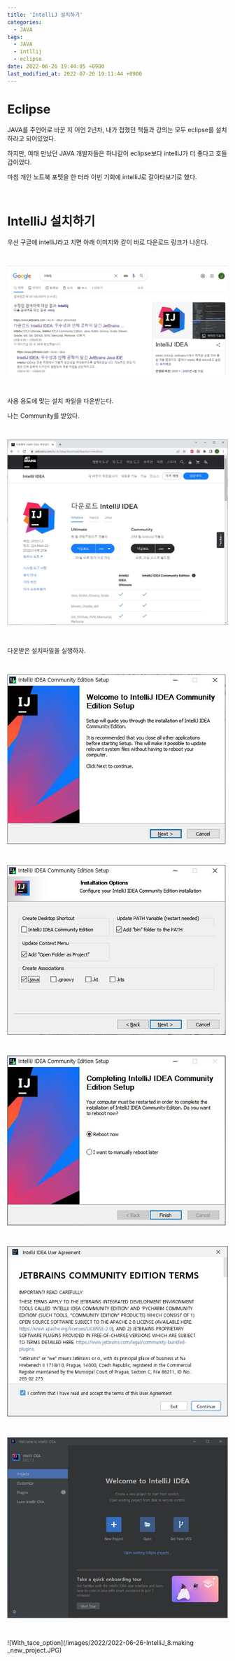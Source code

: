 ```yaml
---
title: 'IntelliJ 설치하기'
categories:
  - JAVA
tags:
  - JAVA
  - intllij
  - eclipse
date: 2022-06-26 19:44:05 +0900
last_modified_at: 2022-07-20 19:11:44 +0900
---
```


# Eclipse

JAVA를 주언어로 바꾼 지 어언 2년차, 내가 접했던 책들과 강의는 모두 eclipse를 설치하라고 되어있었다.

하지만, 여태 만났던 JAVA 개발자들은 하나같이 eclipse보다 intelliJ가 더 좋다고 호들갑이었다.

마침 개인 노트북 포맷을 한 터라 이번 기회에 intelliJ로 갈아타보기로 했다.

<br>

# IntelliJ 설치하기

우선 구글에 intelliJ라고 치면 아래 이미지와 같이 바로 다운로드 링크가 나온다.

<br>

![google_intellij](/images/2022/2022-06-26-IntelliJ_1.google_intellij.JPG)

<br>

사용 용도에 맞는 설치 파일을 다운받는다.

나는 Community를 받았다.

<br>

![Intellij_setup_file](/images/2022/2022-06-26-IntelliJ_2.intellij.JPG)

<br>

다운받은 설치파일을 실행하자.

<br>

![With_tace_option](/images/2022/2022-06-26-IntelliJ_3.install_intellij.JPG)

<br>

![With_tace_option](/images/2022/2022-06-26-IntelliJ_4.install_intellij.JPG)

<br>

![With_tace_option](/images/2022/2022-06-26-IntelliJ_5.install_intellij.JPG)

<br>

![With_tace_option](/images/2022/2022-06-26-IntelliJ_6.install_intellij.JPG)

<br>

![With_tace_option](/images/2022/2022-06-26-IntelliJ_7.starting_intellij.JPG)

<br>

![With_tace_option](/images/2022/2022-06-26-IntelliJ_8.making _new_project.JPG)